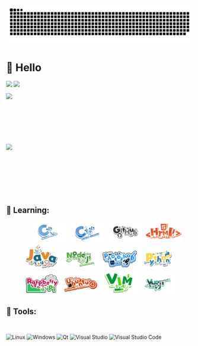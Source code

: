 <!-- 贪吃蛇代码贡献图 -->
<div align="center"><img src="https://github.com/Ohto-Ai-Dev/res/raw/master/assets/beiklive/github-contribution-grid-snake.svg" /></div>


#  🙋 Hello

![](https://visitor-badge.glitch.me/badge?page_id=beiklive)
![](https://img.shields.io/github/last-commit/beiklive/beiklive?logo=markdown&label=LAST+UPDATE&color=29bf12&style=flat)

<div align="center">
	
<div style="height:274px;display: flex;flex-direction: column">
	<img height="137px" src="https://github-readme-stats.vercel.app/api?username=beiklive&hide_title=true&hide_border=true&show_icons=true&theme=highcontrast&count_private=true&include_all_commits=true" />
	<img  height="137px" src="https://github-readme-stats.vercel.app/api/top-langs/?username=beiklive&layout=compact&theme=highcontrast" />
</div>	</div>
	
## 💪 Learning: 
<div align="center">
&emsp;&emsp;
<img src="https://github.com/beiklive/ServiceLogos/raw/main/C/C.png" width="100px">
<img src="https://github.com/beiklive/ServiceLogos/raw/main/C%2B%2B/C%2B%2B.png" width="100px">
<img src="https://github.com/beiklive/ServiceLogos/raw/main/GitHub/GitHub.png" width="100px">
<img src="https://github.com/beiklive/ServiceLogos/raw/main/Html/HTML.png" width="100px">
<img src="https://github.com/beiklive/ServiceLogos/raw/main/Java/Java.png" width="100px">
<img src="https://github.com/beiklive/ServiceLogos/raw/main/Node.js/Node.js.png" width="100px">
<img src="https://github.com/beiklive/ServiceLogos/raw/main/Photoshop/Photoshop.png" width="100px">
<img src="https://github.com/beiklive/ServiceLogos/raw/main/Python/Python.png" width="100px">
<img src="https://github.com/beiklive/ServiceLogos/raw/main/RaspberryPi/Raspberry%20Pi.png" width="100px">
<img src="https://github.com/beiklive/ServiceLogos/raw/main/Ubuntu/Ubuntu.png" width="100px">
<img src="https://github.com/beiklive/ServiceLogos/raw/main/Vim/VIM.png" width="100px">
<img src="https://github.com/beiklive/ServiceLogos/raw/main/Vue/Vue.png" width="100px">
</div>

## 🧰 Tools:

&emsp;&emsp;

	
![Linux](https://img.shields.io/badge/-Linux-000?&logo=Linux)
![Windows](https://img.shields.io/badge/-Windows-000?&logo=Windows&logoColor=0078D6)
![Qt](https://img.shields.io/badge/-Qt-000?&logo=Qt)
![Visual Studio](https://img.shields.io/badge/-Visual_Studio-000?&logo=VisualStudio&logoColor=5C2D91)
![Visual Studio Code](https://img.shields.io/badge/-Visual_Studio_Code-000?&logo=VisualStudioCode&logoColor=007ACC)
